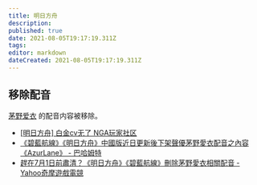 ```yaml
---
title: 明日方舟
description: 
published: true
date: 2021-08-05T19:17:19.311Z
tags: 
editor: markdown
dateCreated: 2021-08-05T19:17:19.311Z
---
```


## 移除配音

[茅野爱衣](/people/茅野爱衣.md) 的配音内容被移除。

+ [[明日方舟] 白金cv无了 NGA玩家社区](https://archive.is/7eMc1 "https://bbs.nga.cn/read.php?tid=27270579")
+ [《碧藍航線》《明日方舟》中國版近日更新後下架聲優茅野愛衣配音之內容《AzurLane》 - 巴哈姆特](https://web.archive.org/web/20210629021854/https://gnn.gamer.com.tw/detail.php?sn=216873)
+ [趕在7月1日前肅清？《明日方舟》《碧藍航線》刪除茅野愛衣相關配音 - Yahoo奇摩遊戲電競](https://games.yahoo.com.tw/kayanomi-023617998.html)
